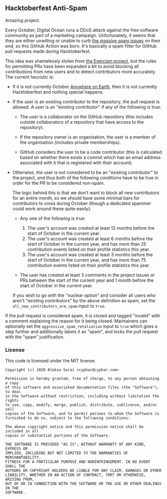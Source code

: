 ## Hacktoberfest Anti-Spam ##

Amazing project.

Every October, Digital Ocean runs a DDoS attack against the free software
community as part of a marketing campaign. Unfortunately, it seems that they
are either unwilling or unable to curb [the massive spam issues][spam] on their
end, so this GitHub Action was born. It's basically a spam filter for GitHub
pull requests made during Hacktoberfest.

This idea was shamelessly stolen from [the Exercism project][exercism-pr972],
but the rules for permitting PRs have been expanded a bit to avoid blocking all
contributions from new users and to detect contributors more accurately. The
current heuristic is:

 * If it is not currently October [Anywhere on Earth][AoE-tzinfo], then it is
   not currently Hacktoberfest and nothing special happens.

 * If the user is an existing contributor to the repository, the pull request
   is allowed. A user is an "existing contributor" if any of the following is
   true:

	 - The user is a collaborator on the GitHub repository (this includes
	   outside collaborators of a repository that have access to the
	   repository).

     - If the repository owner is an organisation, the user is a member of the
       organisation (includes private memberships).

     - GitHub considers the user to be a code contributor (this is calculated
       based on whether there exists a commit which has an email address
       associated with it that is registered with their account).

 * Otherwise, the user is not considered to be an "existing contributor" to the
   project, and thus both of the following conditions have to be true in order
   for the PR to be considered non-spam.

   The logic behind this is that we don't want to block all new contributors
   for an entire month, so we should have some minimal bars for contributors to
   cross during October (though a dedicated spammer could work around these
   quite easily).

   - Any one of the following is true:

     1. The user's account was created at least 12 months before the start of
        October in the current year.
     2. The user's account was created at least 6 months before the start of
        October in the current year, and has more than 25 contribution events
        listed on their profile statistics this year.
     3. The user's account was created at least 3 months before the start of
        October in the current year, and has more than 75 contribution events
        listed on their profile statistics this year.

   - The user has created at least 3 comments in the project issues or PRs
	 between the start of the current year and 1 month before the start of
	 October in the current year.

   If you wish to go with the "nuclear option" and consider all users who
   aren't "existing contributors" by the above definition as spam, set the
   `all_new_contributors_are_spam` input to `true`.

If the pull request is considered spam, it is closed and tagged "invalid" with
a comment explaining the reason for it being closed. Maintainers can optionally
set the `aggressive_spam_retaliation` input to `true` which goes a step further
and additionally labels it as "spam", and locks the pull request with the
"spam" justification.

[spam]: https://blog.domenic.me/hacktoberfest/
[AoE-tzinfo]: https://en.wikipedia.org/wiki/Anywhere_on_Earth
[exercism-pr972]: https://github.com/exercism/website/pull/972
[parse-duration]: https://www.npmjs.com/package/parse-duration

### License ###

This code is licensed under the MIT license.

```
Copyright (c) 2020 Aleksa Sarai <cyphar@cyphar.com>

Permission is hereby granted, free of charge, to any person obtaining a copy
of this software and associated documentation files (the "Software"), to deal
in the Software without restriction, including without limitation the rights
to use, copy, modify, merge, publish, distribute, sublicense, and/or sell
copies of the Software, and to permit persons to whom the Software is
furnished to do so, subject to the following conditions:

The above copyright notice and this permission notice shall be included in all
copies or substantial portions of the Software.

THE SOFTWARE IS PROVIDED "AS IS", WITHOUT WARRANTY OF ANY KIND, EXPRESS OR
IMPLIED, INCLUDING BUT NOT LIMITED TO THE WARRANTIES OF MERCHANTABILITY,
FITNESS FOR A PARTICULAR PURPOSE AND NONINFRINGEMENT. IN NO EVENT SHALL THE
AUTHORS OR COPYRIGHT HOLDERS BE LIABLE FOR ANY CLAIM, DAMAGES OR OTHER
LIABILITY, WHETHER IN AN ACTION OF CONTRACT, TORT OR OTHERWISE, ARISING FROM,
OUT OF OR IN CONNECTION WITH THE SOFTWARE OR THE USE OR OTHER DEALINGS IN THE
SOFTWARE.
```
